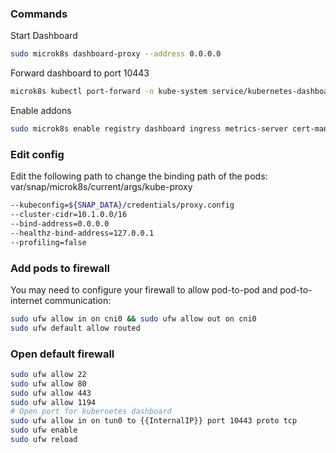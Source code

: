 ### Commands
Start Dashboard
```bash
sudo microk8s dashboard-proxy --address 0.0.0.0
```
Forward dashboard to port 10443
```bash
microk8s kubectl port-forward -n kube-system service/kubernetes-dashboard 10443:443
```

Enable addons
```bash
sudo microk8s enable registry dashboard ingress metrics-server cert-manager
```

### Edit config
Edit the following path to change the binding path of the pods:\
var/snap/microk8s/current/args/kube-proxy
```bash
--kubeconfig=${SNAP_DATA}/credentials/proxy.config
--cluster-cidr=10.1.0.0/16
--bind-address=0.0.0.0
--healthz-bind-address=127.0.0.1
--profiling=false
```

### Add pods to firewall
You may need to configure your firewall to allow pod-to-pod and pod-to-internet communication:
```bash
sudo ufw allow in on cni0 && sudo ufw allow out on cni0
sudo ufw default allow routed
```

### Open default firewall
```bash
sudo ufw allow 22
sudo ufw allow 80
sudo ufw allow 443
sudo ufw allow 1194
# Open port for kubernetes dashboard
sudo ufw allow in on tun0 to {{InternalIP}} port 10443 proto tcp
sudo ufw enable
sudo ufw reload
```